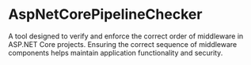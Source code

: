 # AspNetCorePipelineChecker
A tool designed to verify and enforce the correct order of middleware in ASP.NET Core projects. Ensuring the correct sequence of middleware components helps maintain application functionality and security.
